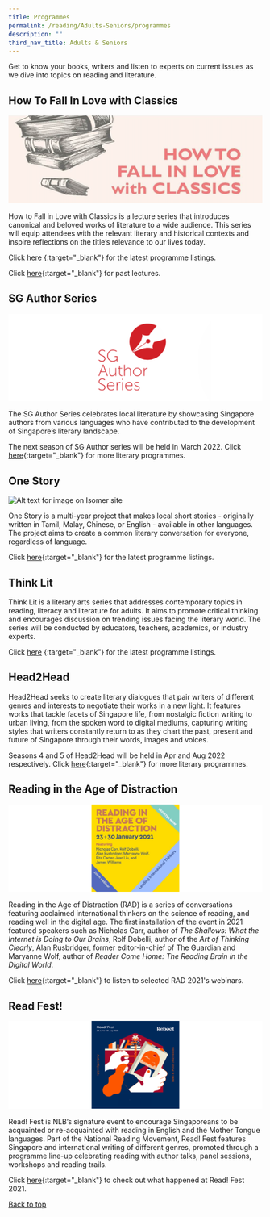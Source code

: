 ```yaml
---
title: Programmes
permalink: /reading/Adults-Seniors/programmes
description: ""
third_nav_title: Adults & Seniors
---
```

Get to know your books, writers and listen to experts on current issues as we dive into topics on reading and literature.

## **How To Fall In Love with Classics**
![Alt text for image on Isomer site](/images/reading/adults-seniors/classics.png)

How to Fall in Love with Classics is a lecture series that introduces canonical and beloved works of literature to a wide audience. This series will equip attendees with the relevant literary and historical contexts and inspire reflections on the title’s relevance to our lives today. 

Click [here](https://go.gov.sg/nlblitarts)
{:target="_blank"} for the latest programme listings.

Click [here](https://www.facebook.com/howtofallinlovewithclassics/){:target="_blank"} for past lectures.

## **SG Author Series** 

![Alt text for image on Isomer site](/images/reading/adults-seniors/sgauthors.png)

The SG Author Series celebrates local literature by showcasing Singapore authors from various languages who have contributed to the development of Singapore’s literary landscape.

The next season of SG Author series will be held in March 2022. Click [here](https://go.gov.sg/nlblitarts){:target="_blank"} for more literary programmes.

## **One Story** 

![Alt text for image on Isomer site](/images/reading/adults-seniors/razi.png)

One Story is a multi-year project that makes local short stories - originally written in Tamil, Malay, Chinese, or English - available in other languages. The project aims to create a common literary conversation for everyone, regardless of language.

Click [here](https://readingnation.nlb.gov.sg/initiatives/one-story-events/){:target="_blank"} for the latest programme listings.

## **Think Lit** 

Think Lit is a literary arts series that addresses contemporary topics in reading, literacy and literature for adults. It aims to promote critical thinking and encourages discussion on trending issues facing the literary world. The series will be conducted by educators, teachers, academics, or industry experts.

Click [here](https://go.gov.sg/nlblitarts)
{:target="_blank"} for the latest programme listings.

## **Head2Head** 

Head2Head seeks to create literary dialogues that pair writers of different genres and interests to negotiate their works in a new light. It features works that tackle facets of Singapore life, from nostalgic fiction writing to urban living, from the spoken word to digital mediums, capturing writing styles that writers constantly return to as they chart the past, present and future of Singapore through their words, images and voices.

Seasons 4 and 5 of Head2Head will be held in Apr and Aug 2022 respectively. Click [here](https://go.gov.sg/literaryprogs){:target="_blank"} for more literary programmes.

## **Reading in the Age of Distraction** 

![Alt text for image on Isomer site](/images/reading/adults-seniors/rad21.png)

Reading in the Age of Distraction (RAD) is a series of conversations featuring acclaimed international thinkers on the science of reading, and reading well in the digital age. The first installation of the event in 2021 featured speakers such as Nicholas Carr, author of <em>The Shallows: What the Internet is Doing to Our Brains</em>, Rolf Dobelli, author of the <em>Art of Thinking Clearly</em>, Alan Rusbridger, former editor-in-chief of The Guardian and Maryanne Wolf, author of <em>Reader Come Home: The Reading Brain in the Digital World</em>.

Click [here](https://www.youtube.com/playlist?list=PLJlLW0qKYHTOqPxC7r4BMBjRK0bUJEZXi){:target="_blank"} to listen to selected RAD 2021's webinars.

## **Read Fest!** 

![Alt text for image on Isomer site](/images/reading/adults-seniors/rf21.png)

Read! Fest is NLB’s signature event to encourage Singaporeans to be acquainted or re-acquainted with reading in English and the Mother Tongue languages. Part of the National Reading Movement, Read! Fest features Singapore and international writing of different genres, promoted through a programme line-up celebrating reading with author talks, panel sessions, workshops and reading trails.

Click [here](https://readingnation.nlb.gov.sg/readfest/main){:target="_blank"} to check out what happened at Read! Fest 2021.  


<p class="has-text-right margin--top--xl"><a href="#main-content">Back to top</a></p>